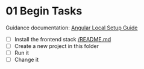 # 01 Begin Tasks
Guidance documentation: [Angular Local Setup Guide](https://angular.io/guide/setup-local)
- [ ] Install the frontend stack [/README.md](../../README.md)
- [ ] Create a new project in this folder
- [ ] Run it
- [ ] Change it